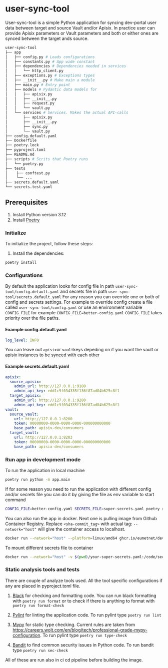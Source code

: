 # user-sync-tool

User-sync-tool is a simple Python application for syncing dev-portal user data between target and source Vault and/or Apisix.
In practice user can provide Apisix parameters or Vault parameters and both or either ones are synced between the target ands source.

```bash
user-sync-tool
├── app
│   ├── config.py # Loads configurations
│   ├── constants.py # App wide constant
│   ├── dependencies # Dependencies needed in services
│   │   └── http_client.py
│   ├── exceptions.py # Exceptions types
│   ├── __init__.py # Make main a module
│   ├── main.py # Entry point
│   ├── models # Pydantic data models for
│   │   ├── apisix.py
│   │   ├── __init__.py
│   │   ├── request.py
│   │   └── vault.py
│   └── services # Services. Makes the actual API-calls
│       ├── apisix.py
│       ├── __init__.py
│       ├── sync.py
│       └── vault.py
├── config.default.yaml
├── Dockerfile
├── poetry.lock
├── pyproject.toml
├── README.md
├── scripts # Scrits that Poetry runs
│   └── poetry.py
├── tests
│    ├── conftest.py
│    └── ...  
├── secrets.default.yaml
└── secrets.test.yaml

```

## Prerequisites

1. Install Python version 3.12
2. Install [Poetry](https://python-poetry.org) 


### Initialize

To initialize the project, follow these steps:

1. Install the dependencies:
```bash
poetry install
```


### Configurations
By default the application looks for config file in path `user-sync-tool/config.default.yaml` and secrets file in path `user-sync-tool/secrets.default.yaml` 
For any reason you can override one or both of config and secrets settings. For example to override config create a file called `user-sync-tool/config.yaml` or use an environment variable `CONFIG_FILE` for example `CONFIG_FILE=better-config.yaml`
`CONFIG_FILE` takes priority over the file paths.

#### Example config.default.yaml
```yaml
log_level: INFO
```

You can leave out `apisix`or `vault`keys depeding on if you want the vault or apisix instances to be synced with each other
#### Example secrets.default.yaml
```yaml
apisix:
  source_apisix:
    admin_url: http://127.0.0.1:9180
    admin_api_key: edd1c9f034335f136f87ad84b625c8f1
  target_apisix:
    admin_url: http://127.0.0.1:9280
    admin_api_key: edd1c9f034335f136f87ad84b625c8f1
vault:
  source_vault:
    url: http://127.0.0.1:8200
    token: 00000000-0000-0000-0000-000000000000
    base_path: apisix-dev/consumers
  target_vault:
    url: http://127.0.0.1:8203
    token: 00000000-0000-0000-0000-000000000000
    base_path: apisix-dev/consumers

```

### Run app in development mode
To run the application in local machine
```bash
poetry run python -m app.main
```

If for some reason you need to run the application with different config and/or secrets file you can do it by giving the file as env variable to start command
```bash
CONFIG_FILE=better-config.yaml SECRETS_FILE=super-secrets.yaml poetry run python -m app.main
```

You can also run the app in docker. Next one is pulling image from Github Container Registry. Replace `<sha-commit_tag>` with actual tag:
`--network="host"` will give the container access to localhost.
```bash
docker run --network="host" --platform=linux/amd64 ghcr.io/eumetnet/dev-portal/user-sync-tool:<sha-commit_tag>
```
To mount different secrets file to container
```bash
docker run --network="host" -v $(pwd)/your-super-secrets.yaml:/code/secrets.yaml --platform=linux/amd64 ghcr.io/eumetnet/dev-portal/user-sync-tool:<sha-commit_tag>
```

### Static analysis tools and tests

There are couple of analyze tools used. All the tool specific configurations if any are placed in pyproject.toml file.

1. [Black](https://pypi.org/project/black/) for checking and formatting code. You can run black formatting with `poetry run format` or to check if there is anything to format with `poetry run format-check`

2. [Pylint](https://pylint.readthedocs.io/en/latest/) for linting the application code. To run pylint type `poetry run lint`

3. [Mypy](https://www.mypy-lang.org/) for static type checking. Current rules are taken from https://careers.wolt.com/en/blog/tech/professional-grade-mypy-configuration. To run pylint type `poetry run type-check`

4. [Bandit](https://bandit.readthedocs.io/en/latest/) to find common security issues in Python code. To run bandit type `poetry run sec-check`

All of these are run also in ci cd pipeline before building the image.
